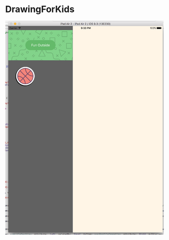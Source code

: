 # DrawingForKids
![screenshot](https://github.com/adeysalyards/DrawingForKids/blob/master/Sept192016.png)
